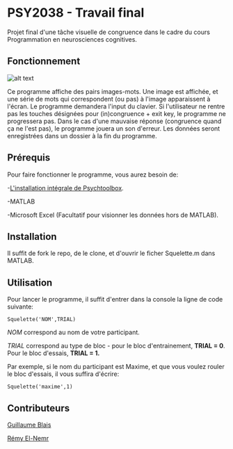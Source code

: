 # PSY2038 - Travail final

Projet final d'une tâche visuelle de congruence dans le cadre du cours Programmation en neurosciences cognitives. 

## Fonctionnement

![alt text](https://i.ibb.co/R6CsJRc/bon-model.jpg)

Ce programme affiche des pairs images-mots. Une image est affichée, et une série de mots qui correspondent (ou pas) à l'image apparaissent à l'écran. Le programme demandera l'input du clavier. Si l'utilisateur ne rentre pas les touches désignées pour (in)congruence + exit key, le programme ne progressera pas. Dans le cas d'une mauvaise réponse (congruence quand ça ne l'est pas), le programme jouera un son d'erreur. Les données seront enregistrées dans un dossier à la fin du programme.

## Prérequis

Pour faire fonctionner le programme, vous aurez besoin de:

-[L'installation intégrale de Psychtoolbox](http://psychtoolbox.org/download). 

-MATLAB

-Microsoft Excel (Facultatif pour visionner les données hors de MATLAB).

## Installation

Il suffit de fork le repo, de le clone, et d'ouvrir le ficher Squelette.m dans MATLAB.

## Utilisation

Pour lancer le programme, il suffit d'entrer dans la console la ligne de code suivante:

`Squelette('NOM',TRIAL)`

*NOM* correspond au nom de votre participant.

*TRIAL* correspond au type de bloc - pour le bloc d'entrainement, **TRIAL = 0**. Pour le bloc d'essais, **TRIAL = 1.**

Par exemple, si le nom du participant est Maxime, et que vous voulez rouler le bloc d'essais, il vous suffira d'écrire:

`Squelette('maxime',1)`

## Contributeurs

[Guillaume Blais](https://github.com/BakingAspirateur)

[Rémy El-Nemr](https://github.com/RemyNmr)



